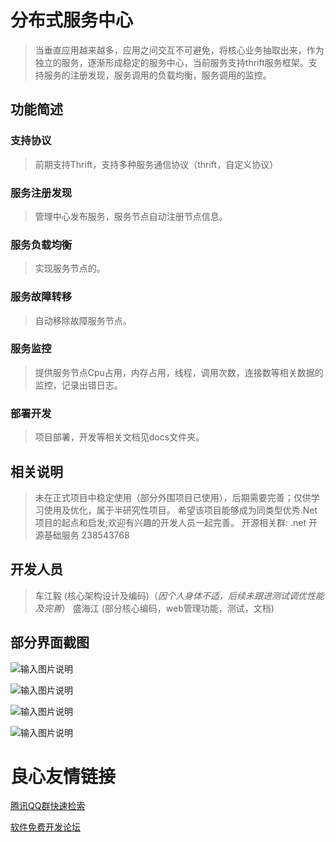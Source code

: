 # 分布式服务中心 #
> 当垂直应用越来越多，应用之间交互不可避免，将核心业务抽取出来，作为独立的服务，逐渐形成稳定的服务中心，当前服务支持thrift服务框架。支持服务的注册发现，服务调用的负载均衡，服务调用的监控。
## 功能简述 ##
### 支持协议 ###
> 前期支持Thrift，支持多种服务通信协议（thrift，自定义协议）
### 服务注册发现
> 管理中心发布服务，服务节点自动注册节点信息。
### 服务负载均衡
> 实现服务节点的。
### 服务故障转移
>  自动移除故障服务节点。
### 服务监控
>  提供服务节点Cpu占用，内存占用，线程，调用次数，连接数等相关数据的监控，记录出错日志。
### 部署开发
>  项目部署，开发等相关文档见docs文件夹。
## 相关说明
>  未在正式项目中稳定使用（部分外围项目已使用），后期需要完善；仅供学习使用及优化，属于半研究性项目。 
>  希望该项目能够成为同类型优秀.Net项目的起点和启发;欢迎有兴趣的开发人员一起完善。 
>   开源相关群: .net 开源基础服务 238543768 
## 开发人员
>  车江毅 (核心架构设计及编码)（*因个人身体不适，后续未跟进测试调优性能及完善*） 
>  盛海江 (部分核心编码，web管理功能，测试，文档)  
## 部分界面截图
![输入图片说明](http://git.oschina.net/uploads/images/2016/0229/102037_a4fc97e8_414982.png "在这里输入图片标题")


![输入图片说明](http://git.oschina.net/uploads/images/2016/0229/102046_692791b1_414982.png "在这里输入图片标题")


![输入图片说明](http://git.oschina.net/uploads/images/2016/0229/102055_04860627_414982.png "在这里输入图片标题")


![输入图片说明](http://git.oschina.net/uploads/images/2016/0229/102103_94d45664_414982.png "在这里输入图片标题")



 # 良心友情链接

[腾讯QQ群快速检索](http://u.720life.cn/s/8cf73f7c)

[软件免费开发论坛](http://u.720life.cn/s/bbb01dc0)